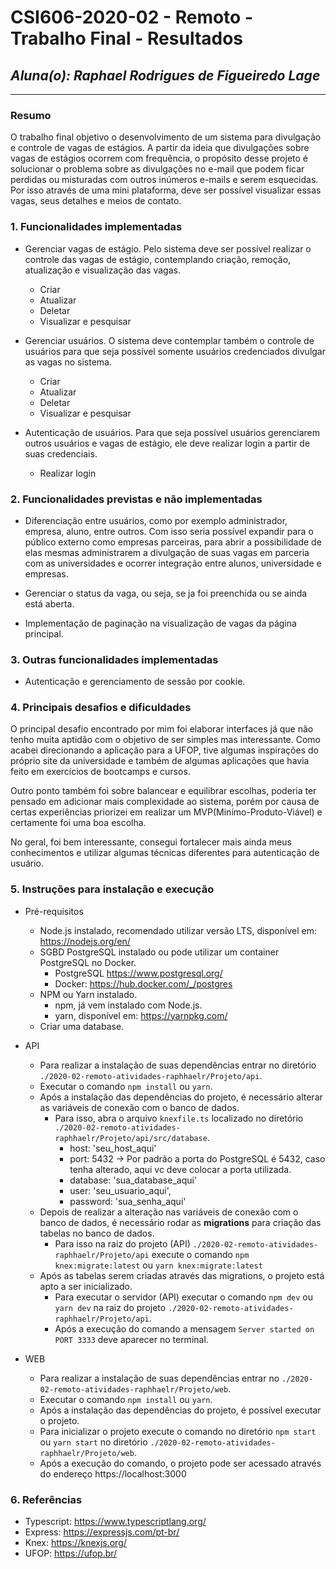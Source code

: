 # **CSI606-2020-02 - Remoto - Trabalho Final - Resultados**
## *Aluna(o): Raphael Rodrigues de Figueiredo Lage*

--------------

<!-- Este documento tem como objetivo apresentar o projeto desenvolvido, considerando o que foi definido na proposta e o produto final. -->

### Resumo

  O trabalho final objetivo o desenvolvimento de um sistema para divulgação e controle de vagas de estágios. A partir da ideia que divulgações sobre vagas de estágios ocorrem com frequência, o propósito desse projeto é solucionar o problema sobre as divulgações no e-mail que podem ficar perdidas ou misturadas com outros inúmeros e-mails e serem esquecidas. Por isso através de uma mini plataforma, deve ser possível visualizar essas vagas, seus detalhes e meios de contato.
### 1. Funcionalidades implementadas
<!-- Descrever as funcionalidades que eram previstas e foram implementas. -->

- Gerenciar vagas de estágio. Pelo sistema deve ser possível realizar o controle das vagas de estágio, contemplando criação, remoção, atualização e visualização das vagas.
    - Criar
    - Atualizar
    - Deletar
    - Visualizar e pesquisar

- Gerenciar usuários. O sistema deve contemplar também o controle de usuários para que seja possível somente usuários credenciados divulgar as vagas no sistema.
    - Criar
    - Atualizar
    - Deletar
    - Visualizar e pesquisar

- Autenticação de usuários. Para que seja possível usuários gerenciarem outros usuários e vagas de estágio, ele deve realizar login a partir de suas credenciais.
    - Realizar login
  
### 2. Funcionalidades previstas e não implementadas
<!-- Descrever as funcionalidades que eram previstas e não foram implementas, apresentando uma breve justificativa do porquê elas não foram incluídas -->

- Diferenciação entre usuários, como por exemplo administrador, empresa, aluno, entre outros. Com isso seria possível expandir para o público externo como empresas parceiras, para abrir a possibilidade de elas mesmas administrarem a divulgação de suas vagas em parceria com as universidades e ocorrer integração entre alunos, universidade e empresas.

- Gerenciar o status da vaga, ou seja, se ja foi preenchida ou se ainda está aberta.

- Implementação de paginação na visualização de vagas da página principal.

### 3. Outras funcionalidades implementadas
<!-- Descrever as funcionalidades implementas além daquelas que foram previstas, caso se aplique.  -->
- Autenticação e gerenciamento de sessão por cookie.
### 4. Principais desafios e dificuldades
<!-- Descrever os principais desafios encontrados no desenvolvimento do trabalho, quais foram as dificuldades e como elas foram superadas e resolvidas. -->
O principal desafio encontrado por mim foi elaborar interfaces já que não tenho muita aptidão com o objetivo de ser simples mas interessante. Como acabei direcionando a aplicação para a UFOP, tive algumas inspirações do próprio site da universidade e também de algumas aplicações que havia feito em exercícios de bootcamps e cursos. 

Outro ponto também foi sobre balancear e equilibrar escolhas, poderia ter pensado em adicionar mais complexidade ao sistema, porém por causa de certas experiências priorizei em realizar um MVP(Minímo-Produto-Viável) e certamente foi uma boa escolha.

No geral, foi bem interessante, consegui fortalecer mais ainda meus conhecimentos e utilizar algumas técnicas diferentes para autenticação de usuário.
### 5. Instruções para instalação e execução
<!-- Descrever o que deve ser feito para instalar (ou baixar) a aplicação, o que precisa ser configurando (parâmetros, banco de dados e afins) e como executá-la. -->

- Pré-requisitos
  - Node.js instalado, recomendado utilizar versão LTS, disponível em: https://nodejs.org/en/
  - SGBD PostgreSQL instalado ou pode utilizar um container PostgreSQL no Docker.
    - PostgreSQL https://www.postgresql.org/
    - Docker: https://hub.docker.com/_/postgres
  - NPM ou Yarn instalado.
    - npm, já vem instalado com Node.js.
    - yarn, disponível em: https://yarnpkg.com/
  - Criar uma database.

- API
  - Para realizar a instalação de suas dependências entrar no diretório `./2020-02-remoto-atividades-raphhaelr/Projeto/api`.
  - Executar o comando `npm install` ou `yarn`.
  - Após a instalação das dependências do projeto, é necessário alterar as variáveis de conexão com o banco de dados.
    - Para isso, abra o arquivo `knexfile.ts` localizado no diretório `./2020-02-remoto-atividades-raphhaelr/Projeto/api/src/database`.
      - host: 'seu_host_aqui'
      - port: 5432 -> Por padrão a porta do PostgreSQL é 5432, caso tenha alterado, aqui vc deve colocar a porta utilizada.
      - database: 'sua_database_aqui'
      - user: 'seu_usuario_aqui',
      - password: 'sua_senha_aqui'
  - Depois de realizar a alteração nas variáveis de conexão com o banco de dados, é necessário rodar as **migrations** para criação das tabelas no banco de dados.
    - Para isso na raiz do projeto (API) `./2020-02-remoto-atividades-raphhaelr/Projeto/api` execute o comando `npm knex:migrate:latest` ou `yarn knex:migrate:latest`
  - Após as tabelas serem criadas através das migrations, o projeto está apto a ser inicializado.
    - Para executar o servidor (API) executar o comando `npm dev` ou `yarn dev` na raiz do projeto `./2020-02-remoto-atividades-raphhaelr/Projeto/api`.
    - Após a execução do comando a mensagem `Server started on PORT 3333` deve aparecer no terminal.

- WEB
  - Para realizar a instalação de suas dependências entrar no `./2020-02-remoto-atividades-raphhaelr/Projeto/web`.
  - Executar o comando `npm install` ou `yarn`.
  - Após a instalação das dependências do projeto, é possível executar o projeto.
  - Para inicializar o projeto execute o comando no diretório `npm start` ou `yarn start` no diretório `./2020-02-remoto-atividades-raphhaelr/Projeto/web`.
  - Após a execução do comando, o projeto pode ser acessado através do endereço https://localhost:3000

### 6. Referências

- Typescript: https://www.typescriptlang.org/
- Express: https://expressjs.com/pt-br/
- Knex: https://knexjs.org/
- UFOP: https://ufop.br/

